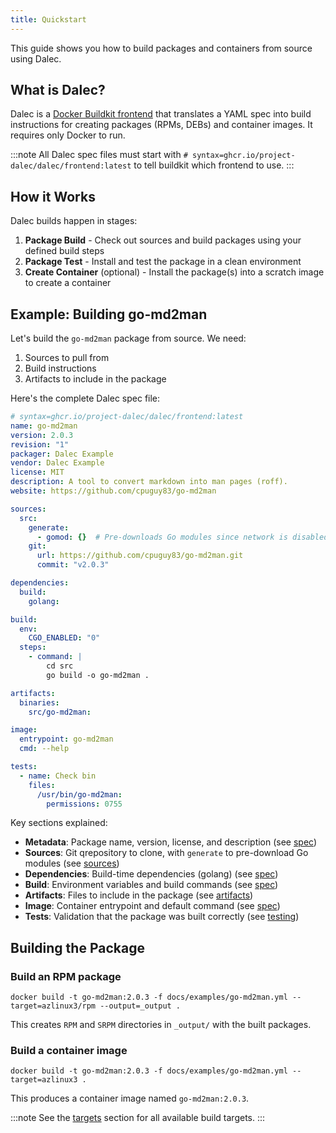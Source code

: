 ```yaml
---
title: Quickstart
---
```


This guide shows you how to build packages and containers from source using Dalec.

## What is Dalec?

Dalec is a [Docker Buildkit frontend](https://docs.docker.com/build/buildkit/frontend/) that translates a YAML spec into build instructions for creating packages (RPMs, DEBs) and container images. It requires only Docker to run.

:::note
All Dalec spec files must start with `# syntax=ghcr.io/project-dalec/dalec/frontend:latest` to tell buildkit which frontend to use.
:::

## How it Works

Dalec builds happen in stages:

1. **Package Build** - Check out sources and build packages using your defined build steps
2. **Package Test** - Install and test the package in a clean environment
3. **Create Container** (optional) - Install the package(s) into a scratch image to create a container

## Example: Building go-md2man

Let's build the `go-md2man` package from source. We need:

1. Sources to pull from
2. Build instructions
3. Artifacts to include in the package

Here's the complete Dalec spec file:

```yaml
# syntax=ghcr.io/project-dalec/dalec/frontend:latest
name: go-md2man
version: 2.0.3
revision: "1"
packager: Dalec Example
vendor: Dalec Example
license: MIT
description: A tool to convert markdown into man pages (roff).
website: https://github.com/cpuguy83/go-md2man

sources:
  src:
    generate:
      - gomod: {}  # Pre-downloads Go modules since network is disabled during build
    git:
      url: https://github.com/cpuguy83/go-md2man.git
      commit: "v2.0.3"

dependencies:
  build:
    golang:

build:
  env:
    CGO_ENABLED: "0"
  steps:
    - command: |
        cd src
        go build -o go-md2man .

artifacts:
  binaries:
    src/go-md2man:

image:
  entrypoint: go-md2man
  cmd: --help

tests:
  - name: Check bin
    files:
      /usr/bin/go-md2man:
        permissions: 0755
```

Key sections explained:

- **Metadata**: Package name, version, license, and description (see [spec](spec.md))
- **Sources**: Git qrepository to clone, with `generate` to pre-download Go modules (see [sources](sources.md))
- **Dependencies**: Build-time dependencies (golang) (see [spec](spec.md#dependencies))
- **Build**: Environment variables and build commands (see [spec](spec.md#build-section))
- **Artifacts**: Files to include in the package (see [artifacts](artifacts.md))
- **Image**: Container entrypoint and default command (see [spec](spec.md#image-section))
- **Tests**: Validation that the package was built correctly (see [testing](testing.md))

## Building the Package

### Build an RPM package

```shell
docker build -t go-md2man:2.0.3 -f docs/examples/go-md2man.yml --target=azlinux3/rpm --output=_output .
```

This creates `RPM` and `SRPM` directories in `_output/` with the built packages.

### Build a container image

```shell
docker build -t go-md2man:2.0.3 -f docs/examples/go-md2man.yml --target=azlinux3 .
```

This produces a container image named `go-md2man:2.0.3`.

:::note
See the [targets](targets.md) section for all available build targets.
:::
